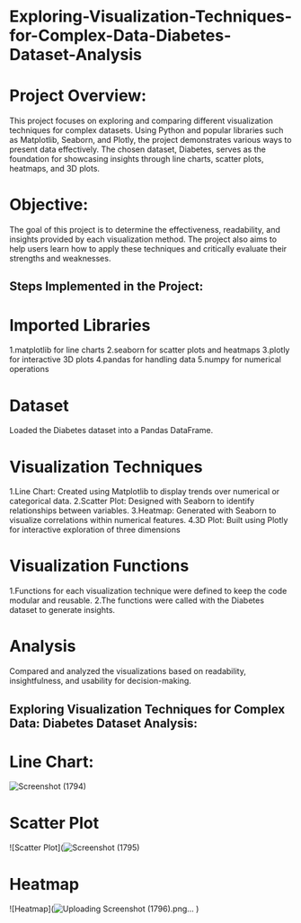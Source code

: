 # Exploring-Visualization-Techniques-for-Complex-Data-Diabetes-Dataset-Analysis
# Project Overview:
This project focuses on exploring and comparing different visualization techniques for complex datasets. Using Python and popular libraries such as Matplotlib, Seaborn, and Plotly, the project demonstrates various ways to present data effectively. The chosen dataset, Diabetes, serves as the foundation for showcasing insights through line charts, scatter plots, heatmaps, and 3D plots.
# Objective:
The goal of this project is to determine the effectiveness, readability, and insights provided by each visualization method. The project also aims to help users learn how to apply these techniques and critically evaluate their strengths and weaknesses.
## Steps Implemented in the Project:
# Imported Libraries
1.matplotlib for line charts
2.seaborn for scatter plots and heatmaps
3.plotly for interactive 3D plots
4.pandas for handling data
5.numpy for numerical operations
# Dataset 
Loaded the Diabetes dataset into a Pandas DataFrame.
# Visualization Techniques
1.Line Chart: Created using Matplotlib to display trends over numerical or categorical data.
2.Scatter Plot: Designed with Seaborn to identify relationships between variables.
3.Heatmap: Generated with Seaborn to visualize correlations within numerical features.
4.3D Plot: Built using Plotly for interactive exploration of three dimensions
# Visualization Functions
1.Functions for each visualization technique were defined to keep the code modular and reusable.
2.The functions were called with the Diabetes dataset to generate insights.
# Analysis
Compared and analyzed the visualizations based on readability, insightfulness, and usability for decision-making.


## Exploring Visualization Techniques for Complex Data: Diabetes Dataset Analysis:
# Line Chart:
![Screenshot (1794)](https://github.com/user-attachments/assets/3fa87221-e576-452e-9c3c-3067b0edc49a)

# Scatter Plot
![Scatter Plot](![Screenshot (1795)](https://github.com/user-attachments/assets/327d5414-e455-4e21-af38-0234677df9bc)

# Heatmap
![Heatmap](![Uploading Screenshot (1796).png…]()
)






